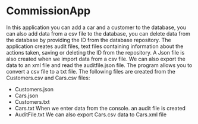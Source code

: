 # CommissionApp

In this application you can add a car and a customer to the database, 
you can also add data from a csv file to the database, 
you can delete data from the database by providing the ID from the database repository. 
The application creates audit files, text files containing information about 
the actions taken, saving or deleting the ID from the repository. 
A Json file is also created when we import data from a csv file. 
We can also export the data to an xml file and read the auditfile.json file. 
The program allows you to convert a csv file to a txt file.
The following files are created from the Customers.csv and Cars.csv files:
- Customers.json
- Cars.json
- Customers.txt
- Cars.txt
When we enter data from the console. an audit file is created 
- AuditFile.txt
We can also export Cars.csv data to Cars.xml file